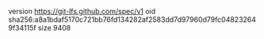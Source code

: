 version https://git-lfs.github.com/spec/v1
oid sha256:a8a1bdaf5170c721bb76fd134282af2583dd7d97960d79fc048232649f34115f
size 9408
